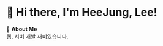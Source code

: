 # 👋 Hi there, I'm HeeJung, Lee!

🚀 **About Me**  
웹, 서버 개발 재미있습니다.

<!--
💡 **What I'm Working On**  
- 🔹 Building projects with **[Your Current Tech Stack]**  
- 🔹 Exploring **[New Technology or Interest]**  
- 🔹 Writing about my development journey at **[Your Blog or Portfolio Link]**  

📫 **How to Reach Me**  
- ✉️ Email: [your.email@example.com](mailto:your.email@example.com)  
- 🔗 LinkedIn: [linkedin.com/in/yourname](https://linkedin.com/in/yourname)  
- 🐦 Twitter: [@yourhandle](https://twitter.com/yourhandle)  

💻 **Tech Stack & Tools**  
![Tech Stack](https://skillicons.dev/icons?i=js,vue,fastapi,mongodb,docker,quasar,gradle,ubuntu)  

📊 **GitHub Stats**  
![GitHub Stats](https://github-readme-stats.vercel.app/api?username=yourgithubusername&show_icons=true&theme=tokyonight)  

⚡ **Fun Fact**  
Did you know? **[Something fun or unique about you!]**  

---
⭐️ *Feel free to check out my repositories and connect with me!*  
-->

<!--
**Patabear/Patabear** is a ✨ _special_ ✨ repository because its `README.md` (this file) appears on your GitHub profile.

Here are some ideas to get you started:

- 🔭 I’m currently working on ...
- 🌱 I’m currently learning ...
- 👯 I’m looking to collaborate on ...
- 🤔 I’m looking for help with ...
- 💬 Ask me about ...
- 📫 How to reach me: ...
- 😄 Pronouns: ...
- ⚡ Fun fact: ...
-->
